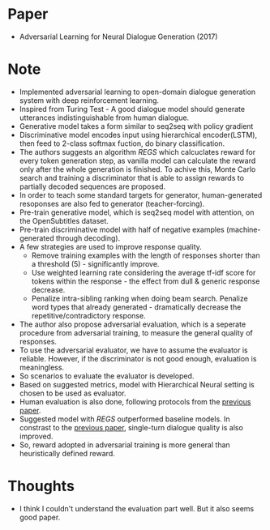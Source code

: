 # Paper

- Adversarial Learning for Neural Dialogue Generation (2017)

# Note

- Implemented adversarial learning to open-domain dialogue generation system with deep reinforcement learning.
- Inspired from Turing Test - A good dialogue model should generate utterances indistinguishable from human dialogue.
- Generative model takes a form similar to seq2seq with policy gradient
- Discriminative model encodes input using hierarchical encoder(LSTM), then feed to 2-class softmax fuction, do binary classification.
- The authors suggests an algorithm _REGS_ which calcuclates reward for every token generation step, as vanilla model can calculate the reward only after the whole generation is finished. To achive this, Monte Carlo search and training a discriminator that is able to assign rewards to partially decoded sequences are proposed.
- In order to teach some standard targets for generator, human-generated resoponses are also fed to generator (teacher-forcing).
- Pre-train generative model, which is seq2seq model with attention, on the OpenSubtitles dataset.
- Pre-train discriminative model with half of negative examples (machine-generated through decoding).
- A few strategies are used to improve response quality.
  - Remove training examples with the length of responses shorter than a threshold (5) - significantly improve.
  - Use weighted learning rate considering the average tf-idf score for tokens within the response - the effect from dull & generic response decrease.
  - Penalize intra-sibling ranking when doing beam search. Penalize word types that already generated - dramatically decrease the repetitive/contradictory response.
- The author also propose adversarial evaluation, which is a seperate procedure from adversarial training, to measure the general quality of responses.
- To use the adversarial evaluator, we have to assume the evaluator is reliable. However, if the discriminator is not good enough, evaluation is meaningless.
- So scenarios to evaluate the evaluator is developed.
- Based on suggested metrics, model with Hierarchical Neural setting is chosen to be used as evaluator.
- Human evaluation is also done, following protocols from the [previous paper](https://arxiv.org/abs/1606.01541).
- Suggested model with _REGS_ outperformed baseline models. In constrast to the [previous paper](https://arxiv.org/abs/1606.01541), single-turn dialogue quality is also improved.
- So, reward adopted in adversarial training is more general than heuristically defined reward.


# Thoughts

- I think I couldn't understand the evaluation part well. But it also seems good paper.
